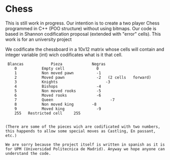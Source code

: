 # Chess
This is still work in progress. Our intention is to create a two player Chess programmed in C++ (POO structure) without using bitmaps. Our code is based in Shannon codification proposal (extended with "error" cells). This work is for an university project

We codificate the chessboard in a 10x12 matrix whose cells will contain and integer variable (int) wich codificates what is it that cell. 

	 Blancas			Pieza			  Negras
		0			Empty cell  	  		0
		1			Non moved pawn			-1
		2			Moved pawn      		-2   (2 cells	forward)
		3			Knights			    		-3
		4			Bishops			      	-4
		5			Non moved rooks			-5
		6			Moved rooks 		  	-6
		7			Queen					      -7
		8			Non moved king		  -8
		9			Moved king			  	-9
		255   Restricted cell     255

	
	(There are some of the pieces wich are codificated with two numbers, this happends to allow some special moves as Castling, En passant, etc.)
	
	We are sorry because the project itself is written in spanish as it is for UPM (Universidad Politecnica de Madrid). Anyway we hope anyone can understand the code.
	
